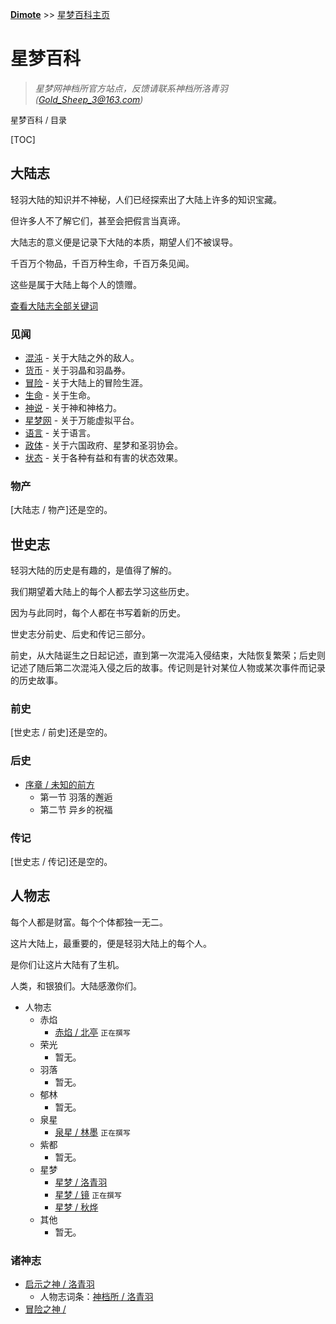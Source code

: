 **[Dimote](https://dimote.top)** >> [星梦百科主页](index.md)

# 星梦百科

> *星梦网神档所官方站点，反馈请联系神档所洛青羽([Gold_Sheep_3@163.com](Gold_Sheep_3@163.com))*

<font size="2"> 星梦百科 / 目录 </font>

[TOC]

## 大陆志

轻羽大陆的知识并不神秘，人们已经探索出了大陆上许多的知识宝藏。

但许多人不了解它们，甚至会把假言当真谛。

大陆志的意义便是记录下大陆的本质，期望人们不被误导。

千百万个物品，千百万种生命，千百万条见闻。

这些是属于大陆上每个人的馈赠。

[查看大陆志全部关键词](dlz/wordlist.md)

### 见闻

- [混沌](dlz/jw/hundun.md) - 关于大陆之外的敌人。
- [货币](dlz/jw/huobi.md) - 关于羽晶和羽晶券。
- [冒险](dlz/jw/maoxian.md) - 关于大陆上的冒险生涯。
- [生命](dlz/jw/shengming.md) - 关于生命。
- [神说](dlz/jw/shenshuo.md) - 关于神和神格力。
- [星梦网](dlz/jw/xingmengwang.md) - 关于万能虚拟平台。
- [语言](dlz/jw/yuyan.md) - 关于语言。
- [政体](dlz/jw/zhengti.md) - 关于六国政府、星梦和圣羽协会。
- [状态](dlz/jw/zhuangtai.md) - 关于各种有益和有害的状态效果。

### 物产

[大陆志 / 物产]还是空的。

## 世史志

轻羽大陆的历史是有趣的，是值得了解的。

我们期望着大陆上的每个人都去学习这些历史。

因为与此同时，每个人都在书写着新的历史。

世史志分前史、后史和传记三部分。

前史，从大陆诞生之日起记述，直到第一次混沌入侵结束，大陆恢复繁荣；后史则记述了随后第二次混沌入侵之后的故事。传记则是针对某位人物或某次事件而记录的历史故事。

### 前史

[世史志 / 前史]还是空的。

### 后史

- [序章 / 未知的前方](ssz/hs/xuzhang.md)
    - 第一节 羽落的邂逅
    - 第二节 异乡的祝福

### 传记

[世史志 / 传记]还是空的。

## 人物志

每个人都是财富。每个个体都独一无二。

这片大陆上，最重要的，便是轻羽大陆上的每个人。

是你们让这片大陆有了生机。

人类，和银狼们。大陆感激你们。

- 人物志
    - 赤焰
        - [赤焰 / 北亭](beiting.md) `正在撰写`
    - 荣光
        - 暂无。
    - 羽落
        - 暂无。
    - 郁林
        - 暂无。
    - 泉星
        - [泉星 / 林墨](linmo.md) `正在撰写`
    - 紫都
        - 暂无。
    - 星梦
        - [星梦 / 洛青羽](luoqingyu.md)
        - [星梦 / 镜](jing.md) `正在撰写`
        - [星梦 / 秋烨](qiuye.md)
    - 其他
        - 暂无。

### 诸神志

- [启示之神 / 洛青羽](luoqingyu.md)
    - 人物志词条：[神档所 / 洛青羽](../luoqingyu.md)
- [冒险之神 / ](ruisike.md)
